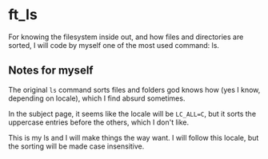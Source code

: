 # ft_ls
For knowing the filesystem inside out, and how files and directories are sorted, I will code by myself one of the most used command: ls.

## Notes for myself

The original `ls` command sorts files and folders god knows how (yes I know,
depending on locale), which I find absurd sometimes.

In the subject page, it seems like the locale will be `LC_ALL=C`, but it sorts
the uppercase entries before the others, which I don't like.

This is my ls and I will make things the way want. I will follow this locale, but
the sorting will be made case insensitive.